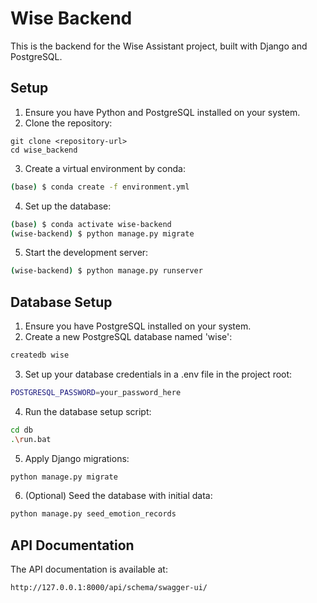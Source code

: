 # Wise Backend
This is the backend for the Wise Assistant project, built with Django and PostgreSQL.

## Setup
1. Ensure you have Python and PostgreSQL installed on your system.
2. Clone the repository:
```
git clone <repository-url>
cd wise_backend
```
3. Create a virtual environment by conda:
```bash
(base) $ conda create -f environment.yml
```
4. Set up the database:
```bash
(base) $ conda activate wise-backend
(wise-backend) $ python manage.py migrate
```
5. Start the development server:
```bash
(wise-backend) $ python manage.py runserver
```

## Database Setup
1. Ensure you have PostgreSQL installed on your system.
2. Create a new PostgreSQL database named 'wise':
```bash
createdb wise
```
3. Set up your database credentials in a .env file in the project root:
```bash
POSTGRESQL_PASSWORD=your_password_here
```

4. Run the database setup script:
```bash
cd db
.\run.bat
```

5. Apply Django migrations:
```bash
python manage.py migrate
```

6. (Optional) Seed the database with initial data:
```bash
python manage.py seed_emotion_records
```

## API Documentation
The API documentation is available at:
```bash
http://127.0.0.1:8000/api/schema/swagger-ui/
```
